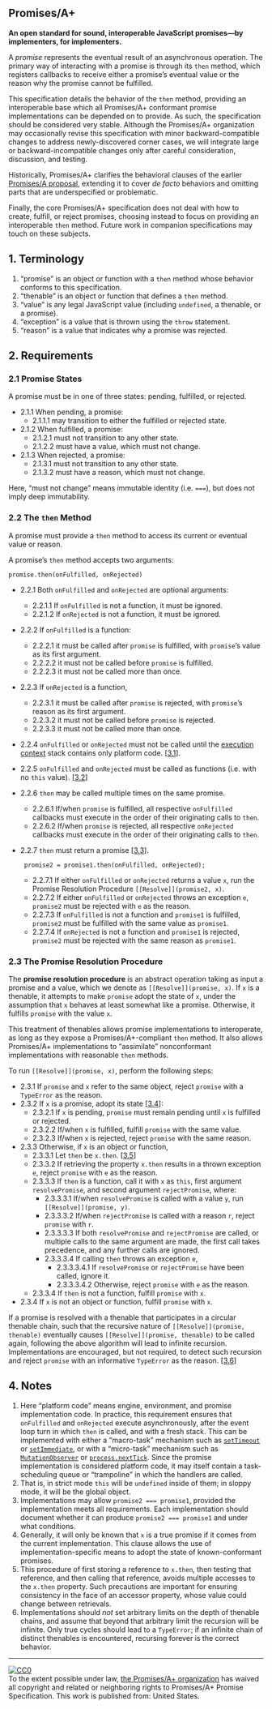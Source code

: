 ## Promises/A+

**An open standard for sound, interoperable JavaScript promises—by implementers, for implementers.**

A _promise_ represents the eventual result of an asynchronous operation. The primary way of interacting with a promise is through its `then` method, which registers callbacks to receive either a promise’s eventual value or the reason why the promise cannot be fulfilled.

This specification details the behavior of the `then` method, providing an interoperable base which all Promises/A+ conformant promise implementations can be depended on to provide. As such, the specification should be considered very stable. Although the Promises/A+ organization may occasionally revise this specification with minor backward-compatible changes to address newly-discovered corner cases, we will integrate large or backward-incompatible changes only after careful consideration, discussion, and testing.

Historically, Promises/A+ clarifies the behavioral clauses of the earlier [Promises/A proposal](http://wiki.commonjs.org/wiki/Promises/A), extending it to cover _de facto_ behaviors and omitting parts that are underspecified or problematic.

Finally, the core Promises/A+ specification does not deal with how to create, fulfill, or reject promises, choosing instead to focus on providing an interoperable `then` method. Future work in companion specifications may touch on these subjects.

## 1. Terminology

1.  “promise” is an object or function with a `then` method whose behavior conforms to this specification.
2.  “thenable” is an object or function that defines a `then` method.
3.  “value” is any legal JavaScript value (including `undefined`, a thenable, or a promise).
4.  “exception” is a value that is thrown using the `throw` statement.
5.  “reason” is a value that indicates why a promise was rejected.

## 2. Requirements

### 2.1 Promise States

A promise must be in one of three states: pending, fulfilled, or rejected.

- 2.1.1 When pending, a promise:
  - 2.1.1.1 may transition to either the fulfilled or rejected state.
- 2.1.2 When fulfilled, a promise:
  - 2.1.2.1 must not transition to any other state.
  - 2.1.2.2 must have a value, which must not change.
- 2.1.3 When rejected, a promise:
  - 2.1.3.1 must not transition to any other state.
  - 2.1.3.2 must have a reason, which must not change.

Here, “must not change” means immutable identity (i.e. `===`), but does not imply deep immutability.

### 2.2 The `then` Method

A promise must provide a `then` method to access its current or eventual value or reason.

A promise’s `then` method accepts two arguments:

```auto
promise.then(onFulfilled, onRejected)
```

- 2.2.1 Both `onFulfilled` and `onRejected` are optional arguments:
  - 2.2.1.1 If `onFulfilled` is not a function, it must be ignored.
  - 2.2.1.2 If `onRejected` is not a function, it must be ignored.
- 2.2.2 If `onFulfilled` is a function:
  - 2.2.2.1 it must be called after `promise` is fulfilled, with `promise`’s value as its first argument.
  - 2.2.2.2 it must not be called before `promise` is fulfilled.
  - 2.2.2.3 it must not be called more than once.
- 2.2.3 If `onRejected` is a function,
  - 2.2.3.1 it must be called after `promise` is rejected, with `promise`’s reason as its first argument.
  - 2.2.3.2 it must not be called before `promise` is rejected.
  - 2.2.3.3 it must not be called more than once.
- 2.2.4 `onFulfilled` or `onRejected` must not be called until the [execution context](https://es5.github.io/#x10.3) stack contains only platform code. \[[3.1](#notes)\].
- 2.2.5 `onFulfilled` and `onRejected` must be called as functions (i.e. with no `this` value). \[[3.2](#notes)\]
- 2.2.6 `then` may be called multiple times on the same promise.
  - 2.2.6.1 If/when `promise` is fulfilled, all respective `onFulfilled` callbacks must execute in the order of their originating calls to `then`.
  - 2.2.6.2 If/when `promise` is rejected, all respective `onRejected` callbacks must execute in the order of their originating calls to `then`.
- 2.2.7 `then` must return a promise \[[3.3](#notes)\].

  ```auto
   promise2 = promise1.then(onFulfilled, onRejected);
  ```

  - 2.2.7.1 If either `onFulfilled` or `onRejected` returns a value `x`, run the Promise Resolution Procedure `[[Resolve]](promise2, x)`.
  - 2.2.7.2 If either `onFulfilled` or `onRejected` throws an exception `e`, `promise2` must be rejected with `e` as the reason.
  - 2.2.7.3 If `onFulfilled` is not a function and `promise1` is fulfilled, `promise2` must be fulfilled with the same value as `promise1`.
  - 2.2.7.4 If `onRejected` is not a function and `promise1` is rejected, `promise2` must be rejected with the same reason as `promise1`.

### 2.3 The Promise Resolution Procedure

The **promise resolution procedure** is an abstract operation taking as input a promise and a value, which we denote as `[[Resolve]](promise, x)`. If `x` is a thenable, it attempts to make `promise` adopt the state of `x`, under the assumption that `x` behaves at least somewhat like a promise. Otherwise, it fulfills `promise` with the value `x`.

This treatment of thenables allows promise implementations to interoperate, as long as they expose a Promises/A+-compliant `then` method. It also allows Promises/A+ implementations to “assimilate” nonconformant implementations with reasonable `then` methods.

To run `[[Resolve]](promise, x)`, perform the following steps:

- 2.3.1 If `promise` and `x` refer to the same object, reject `promise` with a `TypeError` as the reason.
- 2.3.2 If `x` is a promise, adopt its state \[[3.4](#notes)\]:
  - 2.3.2.1 If `x` is pending, `promise` must remain pending until `x` is fulfilled or rejected.
  - 2.3.2.2 If/when `x` is fulfilled, fulfill `promise` with the same value.
  - 2.3.2.3 If/when `x` is rejected, reject `promise` with the same reason.
- 2.3.3 Otherwise, if `x` is an object or function,
  - 2.3.3.1 Let `then` be `x.then`. \[[3.5](#notes)\]
  - 2.3.3.2 If retrieving the property `x.then` results in a thrown exception `e`, reject `promise` with `e` as the reason.
  - 2.3.3.3 If `then` is a function, call it with `x` as `this`, first argument `resolvePromise`, and second argument `rejectPromise`, where:
    - 2.3.3.3.1 If/when `resolvePromise` is called with a value `y`, run `[[Resolve]](promise, y)`.
    - 2.3.3.3.2 If/when `rejectPromise` is called with a reason `r`, reject `promise` with `r`.
    - 2.3.3.3.3 If both `resolvePromise` and `rejectPromise` are called, or multiple calls to the same argument are made, the first call takes precedence, and any further calls are ignored.
    - 2.3.3.3.4 If calling `then` throws an exception `e`,
      - 2.3.3.3.4.1 If `resolvePromise` or `rejectPromise` have been called, ignore it.
      - 2.3.3.3.4.2 Otherwise, reject `promise` with `e` as the reason.
  - 2.3.3.4 If `then` is not a function, fulfill `promise` with `x`.
- 2.3.4 If `x` is not an object or function, fulfill `promise` with `x`.

If a promise is resolved with a thenable that participates in a circular thenable chain, such that the recursive nature of `[[Resolve]](promise, thenable)` eventually causes `[[Resolve]](promise, thenable)` to be called again, following the above algorithm will lead to infinite recursion. Implementations are encouraged, but not required, to detect such recursion and reject `promise` with an informative `TypeError` as the reason. \[[3.6](#notes)\]

## 4. Notes

1.  Here “platform code” means engine, environment, and promise implementation code. In practice, this requirement ensures that `onFulfilled` and `onRejected` execute asynchronously, after the event loop turn in which `then` is called, and with a fresh stack. This can be implemented with either a “macro-task” mechanism such as [`setTimeout`](https://html.spec.whatwg.org/multipage/webappapis.html#timers) or [`setImmediate`](https://dvcs.w3.org/hg/webperf/raw-file/tip/specs/setImmediate/Overview.html#processingmodel), or with a “micro-task” mechanism such as [`MutationObserver`](https://dom.spec.whatwg.org/#interface-mutationobserver) or [`process.nextTick`](https://nodejs.org/api/process.html#process_process_nexttick_callback). Since the promise implementation is considered platform code, it may itself contain a task-scheduling queue or “trampoline” in which the handlers are called.
2.  That is, in strict mode `this` will be `undefined` inside of them; in sloppy mode, it will be the global object.
3.  Implementations may allow `promise2 === promise1`, provided the implementation meets all requirements. Each implementation should document whether it can produce `promise2 === promise1` and under what conditions.
4.  Generally, it will only be known that `x` is a true promise if it comes from the current implementation. This clause allows the use of implementation-specific means to adopt the state of known-conformant promises.
5.  This procedure of first storing a reference to `x.then`, then testing that reference, and then calling that reference, avoids multiple accesses to the `x.then` property. Such precautions are important for ensuring consistency in the face of an accessor property, whose value could change between retrievals.
6.  Implementations should _not_ set arbitrary limits on the depth of thenable chains, and assume that beyond that arbitrary limit the recursion will be infinite. Only true cycles should lead to a `TypeError`; if an infinite chain of distinct thenables is encountered, recursing forever is the correct behavior.

---

[![CC0](https://i.creativecommons.org/p/zero/1.0/88x31.png)](https://creativecommons.org/publicdomain/zero/1.0/)  
To the extent possible under law, [the Promises/A+ organization](https://github.com/promises-aplus) has waived all copyright and related or neighboring rights to Promises/A+ Promise Specification. This work is published from: United States.
